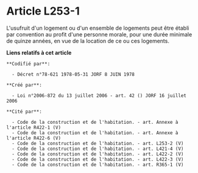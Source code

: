 # Article L253-1

L'usufruit d'un logement ou d'un ensemble de logements peut être établi par convention au profit d'une personne morale, pour
une durée minimale de quinze années, en vue de la location de ce ou ces logements.

**Liens relatifs à cet article**

	**Codifié par**:

	  - Décret n°78-621 1978-05-31 JORF 8 JUIN 1978

	**Créé par**:

	  - Loi n°2006-872 du 13 juillet 2006 - art. 42 () JORF 16 juillet 2006

	**Cité par**:

	  - Code de la construction et de l'habitation. - art. Annexe à l'article R422-1 (V)
	  - Code de la construction et de l'habitation. - art. Annexe à l'article R422-6 (V)
	  - Code de la construction et de l'habitation. - art. L253-2 (V)
	  - Code de la construction et de l'habitation. - art. L421-4 (V)
	  - Code de la construction et de l'habitation. - art. L422-2 (V)
	  - Code de la construction et de l'habitation. - art. L422-3 (V)
	  - Code de la construction et de l'habitation. - art. R365-1 (V)
